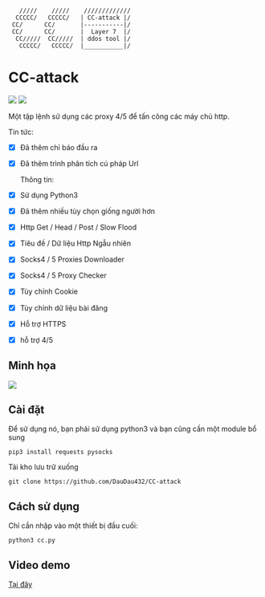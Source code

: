        /////    /////    /////////////
      CCCCC/   CCCCC/   | CC-attack |/
     CC/      CC/       |-----------|/ 
     CC/      CC/       |  Layer 7  |/ 
      CC/////  CC/////  | ddos tool |/ 
       CCCCC/   CCCCC/  |___________|/

# CC-attack 
![](https://img.shields.io/badge/Version-3.6-brightgreen.svg) ![](https://img.shields.io/badge/license-GPLv2-blue.svg)

  Một tập lệnh sử dụng các proxy 4/5 để tấn công các máy chủ http.

  Tin tức:
- [x] Đã thêm chỉ báo đầu ra
- [x] Đã thêm trình phân tích cú pháp Url
  
  Thông tin:
- [x] Sử dụng Python3
- [x] Đã thêm nhiều tùy chọn giống người hơn
- [x] Http Get / Head / Post / Slow Flood
- [x] Tiêu đề / Dữ liệu Http Ngẫu nhiên
- [x] Socks4 / 5 Proxies Downloader
- [x] Socks4 / 5 Proxy Checker
- [x] Tùy chỉnh Cookie
- [x] Tùy chỉnh dữ liệu bài đăng
- [x] Hỗ trợ HTTPS
- [x] hỗ trợ 4/5

## Minh họa

![](https://i.imgur.com/hXGBnkB.png)

## Cài đặt
Để sử dụng nó, bạn phải sử dụng python3 và bạn cũng cần một module bổ sung
```
pip3 install requests pysocks
```    
Tải kho lưu trữ xuống 
```
git clone https://github.com/DauDau432/CC-attack
```
## Cách sử dụng
Chỉ cần nhập vào một thiết bị đầu cuối:
```
python3 cc.py
```
## Video demo 
[Tại đây](https://www.facebook.com/100028973615065/videos/3300158296775119/)
